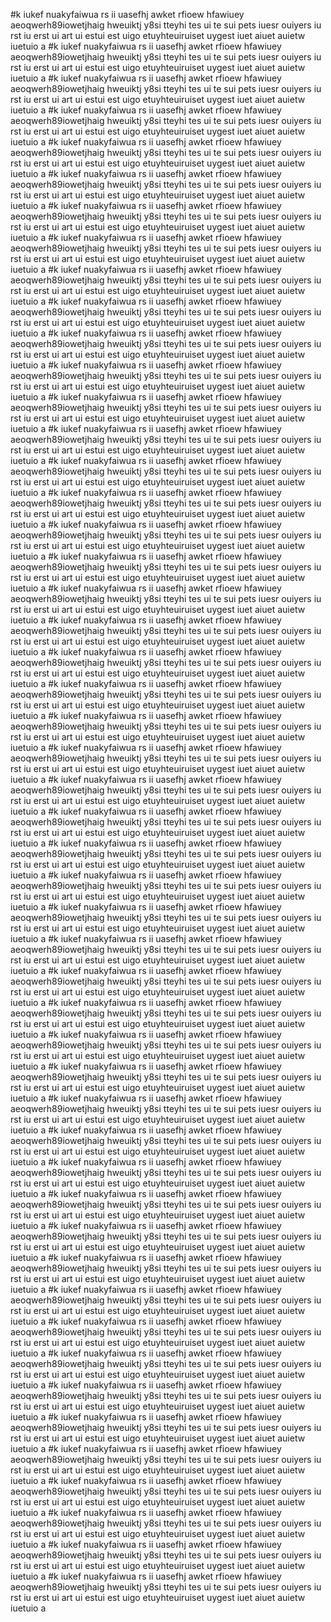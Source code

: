 #k iukef nuakyfaiwua rs ii uasefhj awket rfioew hfawiuey aeoqwerh89iowetjhaig hweuiktj y8si tteyhi tes ui te sui pets  iuesr  ouiyers iu rst iu erst ui art ui estui est uigo etuyhteuiruiset uygest  iuet aiuet auietw iuetuio a
#k iukef nuakyfaiwua rs ii uasefhj awket rfioew hfawiuey aeoqwerh89iowetjhaig hweuiktj y8si tteyhi tes ui te sui pets  iuesr  ouiyers iu rst iu erst ui art ui estui est uigo etuyhteuiruiset uygest  iuet aiuet auietw iuetuio a
#k iukef nuakyfaiwua rs ii uasefhj awket rfioew hfawiuey aeoqwerh89iowetjhaig hweuiktj y8si tteyhi tes ui te sui pets  iuesr  ouiyers iu rst iu erst ui art ui estui est uigo etuyhteuiruiset uygest  iuet aiuet auietw iuetuio a
#k iukef nuakyfaiwua rs ii uasefhj awket rfioew hfawiuey aeoqwerh89iowetjhaig hweuiktj y8si tteyhi tes ui te sui pets  iuesr  ouiyers iu rst iu erst ui art ui estui est uigo etuyhteuiruiset uygest  iuet aiuet auietw iuetuio a
#k iukef nuakyfaiwua rs ii uasefhj awket rfioew hfawiuey aeoqwerh89iowetjhaig hweuiktj y8si tteyhi tes ui te sui pets  iuesr  ouiyers iu rst iu erst ui art ui estui est uigo etuyhteuiruiset uygest  iuet aiuet auietw iuetuio a
#k iukef nuakyfaiwua rs ii uasefhj awket rfioew hfawiuey aeoqwerh89iowetjhaig hweuiktj y8si tteyhi tes ui te sui pets  iuesr  ouiyers iu rst iu erst ui art ui estui est uigo etuyhteuiruiset uygest  iuet aiuet auietw iuetuio a
#k iukef nuakyfaiwua rs ii uasefhj awket rfioew hfawiuey aeoqwerh89iowetjhaig hweuiktj y8si tteyhi tes ui te sui pets  iuesr  ouiyers iu rst iu erst ui art ui estui est uigo etuyhteuiruiset uygest  iuet aiuet auietw iuetuio a
#k iukef nuakyfaiwua rs ii uasefhj awket rfioew hfawiuey aeoqwerh89iowetjhaig hweuiktj y8si tteyhi tes ui te sui pets  iuesr  ouiyers iu rst iu erst ui art ui estui est uigo etuyhteuiruiset uygest  iuet aiuet auietw iuetuio a
#k iukef nuakyfaiwua rs ii uasefhj awket rfioew hfawiuey aeoqwerh89iowetjhaig hweuiktj y8si tteyhi tes ui te sui pets  iuesr  ouiyers iu rst iu erst ui art ui estui est uigo etuyhteuiruiset uygest  iuet aiuet auietw iuetuio a
#k iukef nuakyfaiwua rs ii uasefhj awket rfioew hfawiuey aeoqwerh89iowetjhaig hweuiktj y8si tteyhi tes ui te sui pets  iuesr  ouiyers iu rst iu erst ui art ui estui est uigo etuyhteuiruiset uygest  iuet aiuet auietw iuetuio a
#k iukef nuakyfaiwua rs ii uasefhj awket rfioew hfawiuey aeoqwerh89iowetjhaig hweuiktj y8si tteyhi tes ui te sui pets  iuesr  ouiyers iu rst iu erst ui art ui estui est uigo etuyhteuiruiset uygest  iuet aiuet auietw iuetuio a
#k iukef nuakyfaiwua rs ii uasefhj awket rfioew hfawiuey aeoqwerh89iowetjhaig hweuiktj y8si tteyhi tes ui te sui pets  iuesr  ouiyers iu rst iu erst ui art ui estui est uigo etuyhteuiruiset uygest  iuet aiuet auietw iuetuio a
#k iukef nuakyfaiwua rs ii uasefhj awket rfioew hfawiuey aeoqwerh89iowetjhaig hweuiktj y8si tteyhi tes ui te sui pets  iuesr  ouiyers iu rst iu erst ui art ui estui est uigo etuyhteuiruiset uygest  iuet aiuet auietw iuetuio a
#k iukef nuakyfaiwua rs ii uasefhj awket rfioew hfawiuey aeoqwerh89iowetjhaig hweuiktj y8si tteyhi tes ui te sui pets  iuesr  ouiyers iu rst iu erst ui art ui estui est uigo etuyhteuiruiset uygest  iuet aiuet auietw iuetuio a
#k iukef nuakyfaiwua rs ii uasefhj awket rfioew hfawiuey aeoqwerh89iowetjhaig hweuiktj y8si tteyhi tes ui te sui pets  iuesr  ouiyers iu rst iu erst ui art ui estui est uigo etuyhteuiruiset uygest  iuet aiuet auietw iuetuio a
#k iukef nuakyfaiwua rs ii uasefhj awket rfioew hfawiuey aeoqwerh89iowetjhaig hweuiktj y8si tteyhi tes ui te sui pets  iuesr  ouiyers iu rst iu erst ui art ui estui est uigo etuyhteuiruiset uygest  iuet aiuet auietw iuetuio a
#k iukef nuakyfaiwua rs ii uasefhj awket rfioew hfawiuey aeoqwerh89iowetjhaig hweuiktj y8si tteyhi tes ui te sui pets  iuesr  ouiyers iu rst iu erst ui art ui estui est uigo etuyhteuiruiset uygest  iuet aiuet auietw iuetuio a
#k iukef nuakyfaiwua rs ii uasefhj awket rfioew hfawiuey aeoqwerh89iowetjhaig hweuiktj y8si tteyhi tes ui te sui pets  iuesr  ouiyers iu rst iu erst ui art ui estui est uigo etuyhteuiruiset uygest  iuet aiuet auietw iuetuio a
#k iukef nuakyfaiwua rs ii uasefhj awket rfioew hfawiuey aeoqwerh89iowetjhaig hweuiktj y8si tteyhi tes ui te sui pets  iuesr  ouiyers iu rst iu erst ui art ui estui est uigo etuyhteuiruiset uygest  iuet aiuet auietw iuetuio a
#k iukef nuakyfaiwua rs ii uasefhj awket rfioew hfawiuey aeoqwerh89iowetjhaig hweuiktj y8si tteyhi tes ui te sui pets  iuesr  ouiyers iu rst iu erst ui art ui estui est uigo etuyhteuiruiset uygest  iuet aiuet auietw iuetuio a
#k iukef nuakyfaiwua rs ii uasefhj awket rfioew hfawiuey aeoqwerh89iowetjhaig hweuiktj y8si tteyhi tes ui te sui pets  iuesr  ouiyers iu rst iu erst ui art ui estui est uigo etuyhteuiruiset uygest  iuet aiuet auietw iuetuio a
#k iukef nuakyfaiwua rs ii uasefhj awket rfioew hfawiuey aeoqwerh89iowetjhaig hweuiktj y8si tteyhi tes ui te sui pets  iuesr  ouiyers iu rst iu erst ui art ui estui est uigo etuyhteuiruiset uygest  iuet aiuet auietw iuetuio a
#k iukef nuakyfaiwua rs ii uasefhj awket rfioew hfawiuey aeoqwerh89iowetjhaig hweuiktj y8si tteyhi tes ui te sui pets  iuesr  ouiyers iu rst iu erst ui art ui estui est uigo etuyhteuiruiset uygest  iuet aiuet auietw iuetuio a
#k iukef nuakyfaiwua rs ii uasefhj awket rfioew hfawiuey aeoqwerh89iowetjhaig hweuiktj y8si tteyhi tes ui te sui pets  iuesr  ouiyers iu rst iu erst ui art ui estui est uigo etuyhteuiruiset uygest  iuet aiuet auietw iuetuio a
#k iukef nuakyfaiwua rs ii uasefhj awket rfioew hfawiuey aeoqwerh89iowetjhaig hweuiktj y8si tteyhi tes ui te sui pets  iuesr  ouiyers iu rst iu erst ui art ui estui est uigo etuyhteuiruiset uygest  iuet aiuet auietw iuetuio a
#k iukef nuakyfaiwua rs ii uasefhj awket rfioew hfawiuey aeoqwerh89iowetjhaig hweuiktj y8si tteyhi tes ui te sui pets  iuesr  ouiyers iu rst iu erst ui art ui estui est uigo etuyhteuiruiset uygest  iuet aiuet auietw iuetuio a
#k iukef nuakyfaiwua rs ii uasefhj awket rfioew hfawiuey aeoqwerh89iowetjhaig hweuiktj y8si tteyhi tes ui te sui pets  iuesr  ouiyers iu rst iu erst ui art ui estui est uigo etuyhteuiruiset uygest  iuet aiuet auietw iuetuio a
#k iukef nuakyfaiwua rs ii uasefhj awket rfioew hfawiuey aeoqwerh89iowetjhaig hweuiktj y8si tteyhi tes ui te sui pets  iuesr  ouiyers iu rst iu erst ui art ui estui est uigo etuyhteuiruiset uygest  iuet aiuet auietw iuetuio a
#k iukef nuakyfaiwua rs ii uasefhj awket rfioew hfawiuey aeoqwerh89iowetjhaig hweuiktj y8si tteyhi tes ui te sui pets  iuesr  ouiyers iu rst iu erst ui art ui estui est uigo etuyhteuiruiset uygest  iuet aiuet auietw iuetuio a
#k iukef nuakyfaiwua rs ii uasefhj awket rfioew hfawiuey aeoqwerh89iowetjhaig hweuiktj y8si tteyhi tes ui te sui pets  iuesr  ouiyers iu rst iu erst ui art ui estui est uigo etuyhteuiruiset uygest  iuet aiuet auietw iuetuio a
#k iukef nuakyfaiwua rs ii uasefhj awket rfioew hfawiuey aeoqwerh89iowetjhaig hweuiktj y8si tteyhi tes ui te sui pets  iuesr  ouiyers iu rst iu erst ui art ui estui est uigo etuyhteuiruiset uygest  iuet aiuet auietw iuetuio a
#k iukef nuakyfaiwua rs ii uasefhj awket rfioew hfawiuey aeoqwerh89iowetjhaig hweuiktj y8si tteyhi tes ui te sui pets  iuesr  ouiyers iu rst iu erst ui art ui estui est uigo etuyhteuiruiset uygest  iuet aiuet auietw iuetuio a
#k iukef nuakyfaiwua rs ii uasefhj awket rfioew hfawiuey aeoqwerh89iowetjhaig hweuiktj y8si tteyhi tes ui te sui pets  iuesr  ouiyers iu rst iu erst ui art ui estui est uigo etuyhteuiruiset uygest  iuet aiuet auietw iuetuio a
#k iukef nuakyfaiwua rs ii uasefhj awket rfioew hfawiuey aeoqwerh89iowetjhaig hweuiktj y8si tteyhi tes ui te sui pets  iuesr  ouiyers iu rst iu erst ui art ui estui est uigo etuyhteuiruiset uygest  iuet aiuet auietw iuetuio a
#k iukef nuakyfaiwua rs ii uasefhj awket rfioew hfawiuey aeoqwerh89iowetjhaig hweuiktj y8si tteyhi tes ui te sui pets  iuesr  ouiyers iu rst iu erst ui art ui estui est uigo etuyhteuiruiset uygest  iuet aiuet auietw iuetuio a
#k iukef nuakyfaiwua rs ii uasefhj awket rfioew hfawiuey aeoqwerh89iowetjhaig hweuiktj y8si tteyhi tes ui te sui pets  iuesr  ouiyers iu rst iu erst ui art ui estui est uigo etuyhteuiruiset uygest  iuet aiuet auietw iuetuio a
#k iukef nuakyfaiwua rs ii uasefhj awket rfioew hfawiuey aeoqwerh89iowetjhaig hweuiktj y8si tteyhi tes ui te sui pets  iuesr  ouiyers iu rst iu erst ui art ui estui est uigo etuyhteuiruiset uygest  iuet aiuet auietw iuetuio a
#k iukef nuakyfaiwua rs ii uasefhj awket rfioew hfawiuey aeoqwerh89iowetjhaig hweuiktj y8si tteyhi tes ui te sui pets  iuesr  ouiyers iu rst iu erst ui art ui estui est uigo etuyhteuiruiset uygest  iuet aiuet auietw iuetuio a
#k iukef nuakyfaiwua rs ii uasefhj awket rfioew hfawiuey aeoqwerh89iowetjhaig hweuiktj y8si tteyhi tes ui te sui pets  iuesr  ouiyers iu rst iu erst ui art ui estui est uigo etuyhteuiruiset uygest  iuet aiuet auietw iuetuio a
#k iukef nuakyfaiwua rs ii uasefhj awket rfioew hfawiuey aeoqwerh89iowetjhaig hweuiktj y8si tteyhi tes ui te sui pets  iuesr  ouiyers iu rst iu erst ui art ui estui est uigo etuyhteuiruiset uygest  iuet aiuet auietw iuetuio a
#k iukef nuakyfaiwua rs ii uasefhj awket rfioew hfawiuey aeoqwerh89iowetjhaig hweuiktj y8si tteyhi tes ui te sui pets  iuesr  ouiyers iu rst iu erst ui art ui estui est uigo etuyhteuiruiset uygest  iuet aiuet auietw iuetuio a
#k iukef nuakyfaiwua rs ii uasefhj awket rfioew hfawiuey aeoqwerh89iowetjhaig hweuiktj y8si tteyhi tes ui te sui pets  iuesr  ouiyers iu rst iu erst ui art ui estui est uigo etuyhteuiruiset uygest  iuet aiuet auietw iuetuio a
#k iukef nuakyfaiwua rs ii uasefhj awket rfioew hfawiuey aeoqwerh89iowetjhaig hweuiktj y8si tteyhi tes ui te sui pets  iuesr  ouiyers iu rst iu erst ui art ui estui est uigo etuyhteuiruiset uygest  iuet aiuet auietw iuetuio a
#k iukef nuakyfaiwua rs ii uasefhj awket rfioew hfawiuey aeoqwerh89iowetjhaig hweuiktj y8si tteyhi tes ui te sui pets  iuesr  ouiyers iu rst iu erst ui art ui estui est uigo etuyhteuiruiset uygest  iuet aiuet auietw iuetuio a
#k iukef nuakyfaiwua rs ii uasefhj awket rfioew hfawiuey aeoqwerh89iowetjhaig hweuiktj y8si tteyhi tes ui te sui pets  iuesr  ouiyers iu rst iu erst ui art ui estui est uigo etuyhteuiruiset uygest  iuet aiuet auietw iuetuio a
#k iukef nuakyfaiwua rs ii uasefhj awket rfioew hfawiuey aeoqwerh89iowetjhaig hweuiktj y8si tteyhi tes ui te sui pets  iuesr  ouiyers iu rst iu erst ui art ui estui est uigo etuyhteuiruiset uygest  iuet aiuet auietw iuetuio a
#k iukef nuakyfaiwua rs ii uasefhj awket rfioew hfawiuey aeoqwerh89iowetjhaig hweuiktj y8si tteyhi tes ui te sui pets  iuesr  ouiyers iu rst iu erst ui art ui estui est uigo etuyhteuiruiset uygest  iuet aiuet auietw iuetuio a
#k iukef nuakyfaiwua rs ii uasefhj awket rfioew hfawiuey aeoqwerh89iowetjhaig hweuiktj y8si tteyhi tes ui te sui pets  iuesr  ouiyers iu rst iu erst ui art ui estui est uigo etuyhteuiruiset uygest  iuet aiuet auietw iuetuio a
#k iukef nuakyfaiwua rs ii uasefhj awket rfioew hfawiuey aeoqwerh89iowetjhaig hweuiktj y8si tteyhi tes ui te sui pets  iuesr  ouiyers iu rst iu erst ui art ui estui est uigo etuyhteuiruiset uygest  iuet aiuet auietw iuetuio a
#k iukef nuakyfaiwua rs ii uasefhj awket rfioew hfawiuey aeoqwerh89iowetjhaig hweuiktj y8si tteyhi tes ui te sui pets  iuesr  ouiyers iu rst iu erst ui art ui estui est uigo etuyhteuiruiset uygest  iuet aiuet auietw iuetuio a
